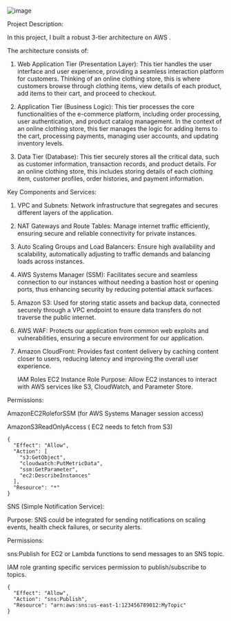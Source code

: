 ![image](https://github.com/user-attachments/assets/fd920870-a66b-45a3-8c38-954855eff6d4)

Project Description:

In this project, I built a robust 3-tier architecture on AWS .

The architecture consists of:

1. Web Application Tier (Presentation Layer): This tier handles the user interface and user experience, providing a seamless interaction platform for customers. Thinking of an online clothing store, this is where customers browse through clothing items, view details of each product, add items to their cart, and proceed to checkout.

2. Application Tier (Business Logic): This tier processes the core functionalities of the e-commerce platform, including order processing, user authentication, and product catalog management. In the context of an online clothing store, this tier manages the logic for adding items to the cart, processing payments, managing user accounts, and updating inventory levels.

3. Data Tier (Database): This tier securely stores all the critical data, such as customer information, transaction records, and product details. For an online clothing store, this includes storing details of each clothing item, customer profiles, order histories, and payment information.

Key Components and Services:

1. VPC and Subnets: Network infrastructure that segregates and secures different layers of the application.

2. NAT Gateways and Route Tables: Manage internet traffic efficiently, ensuring secure and reliable connectivity for private instances.

3. Auto Scaling Groups and Load Balancers: Ensure high availability and scalability, automatically adjusting to traffic demands and balancing loads across instances.

4. AWS Systems Manager (SSM): Facilitates secure and seamless connection to our instances without needing a bastion host or opening ports, thus enhancing security by reducing potential attack surfaces.

5. Amazon S3: Used for storing static assets and backup data, connected securely through a VPC endpoint to ensure data transfers do not traverse the public internet.

6. AWS WAF: Protects our application from common web exploits and vulnerabilities, ensuring a secure environment for our application.

7. Amazon CloudFront: Provides fast content delivery by caching content closer to users, reducing latency and improving the overall user experience.

   IAM Roles
    EC2 Instance Role
Purpose: Allow EC2 instances to interact with AWS services like S3, CloudWatch, and Parameter Store.

Permissions:

AmazonEC2RoleforSSM (for AWS Systems Manager session access)

AmazonS3ReadOnlyAccess ( EC2 needs to fetch from S3)
```
{
  "Effect": "Allow",
  "Action": [
    "s3:GetObject",
    "cloudwatch:PutMetricData",
    "ssm:GetParameter",
    "ec2:DescribeInstances"
  ],
  "Resource": "*"
}
```
SNS (Simple Notification Service):

Purpose: SNS could be integrated for sending notifications on scaling events, health check failures, or security alerts.

Permissions:

sns:Publish for EC2 or Lambda functions to send messages to an SNS topic.

IAM role granting specific services permission to publish/subscribe to topics.
```
{
  "Effect": "Allow",
  "Action": "sns:Publish",
  "Resource": "arn:aws:sns:us-east-1:123456789012:MyTopic"
}
```
